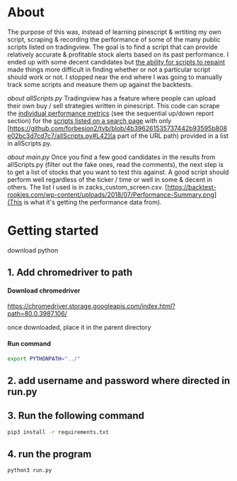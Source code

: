 # About
The purpose of this was, instead of learning pinescript & wrtiting my own script, scraping & recording the performance of some of the many public scripts listed on tradingview. The goal is to find a script that can provide relatively accurate & profitable stock alerts based on its past performance. I ended up with some decent candidates but [the ability for scripts to repaint](https://youtu.be/dAzhR0Ve3PI) made things more difficult in finding whether or not a particular script should work or not. I stopped near the end where I was going to manually track some scripts and measure them up against the backtests. 

*about allScripts.py*
Tradingview has a feature where people can upload their own buy / sell strategies written in pinescript. This code can scrape the [individual performance metrics](https://www.tradingview.com/script/G228N3DK-Sequential-Up-Down/) (see the sequential up/down report section) for the [scripts listed on a search page](https://www.tradingview.com/scripts/search/SEQUENTIAL/) with only   [https://github.com/forbesjon2/tvb/blob/4b396261535737442b93595b808e02bc3d7cd7c7/allScripts.py#L42](a part of the URL path) provided in a list in allScripts.py. 

*about main.py*
Once you find a few good candidates in the results from allScripts.py (filter out the fake ones, read the comments), the next step is to get a list of stocks that you want to test this against. A good script should perform well regardless of the ticker / time or well in some & decent in others. The list I used is in zacks_custom_screen.csv. [https://backtest-rookies.com/wp-content/uploads/2018/07/Performance-Summary.png](This is what it's getting the performance data from). 



# Getting started
download python

## 1. Add chromedriver to path

#### Download chromedriver
https://chromedriver.storage.googleapis.com/index.html?path=80.0.3987.106/

once downloaded, place it in the parent directory

#### Run command
```bash 
export PYTHONPATH="../"
```


## 2. add username and password where directed in run.py


## 3. Run the following command
```bash
pip3 install -r requirements.txt
```

## 4. run the program
```bash
python3 run.py
```
